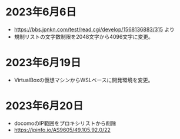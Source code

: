 # 2023年6月6日

- https://bbs.jpnkn.com/test/read.cgi/develop/1568136883/315 より
- 規制リストの文字数制限を2048文字から4096文字に変更。

# 2023年6月19日

- VirtualBoxの仮想マシンからWSLベースに開発環境を変更。

# 2023年6月20日

- docomoのIP範囲をプロキシリストから削除
- https://ipinfo.io/AS9605/49.105.92.0/22
